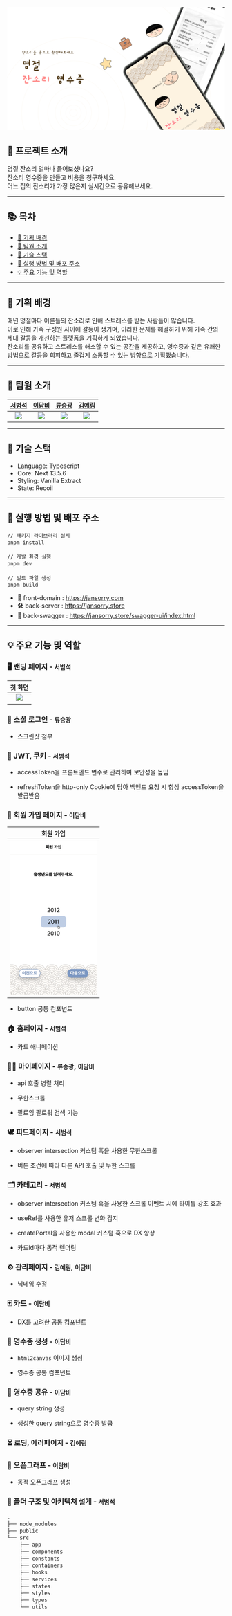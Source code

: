 <img src="assets/images/title.png" alt="title">

## 💬 프로젝트 소개

<!-- TODO: figma title - 타이틀 멘트 참고, 변경 필요 -->

명절 잔소리 얼마나 들어보셨나요?  
잔소리 영수증을 만들고 비용을 청구하세요.  
어느 집의 잔소리가 가장 많은지 실시간으로 공유해보세요.

---

## 📚 목차

- [🎯 기획 배경](#plans)
- [🙇 팀원 소개](#members)
- [🔨 기술 스택](#skills)
- [🚀 실행 방법 및 배포 주소](#installation)
- [💡 주요 기능 및 역할](#features)

---

<a name="plans"></a>

## 🎯 기획 배경

<!-- TODO: notion - 기획서 - 기획 배경 참고, 변경 필요 -->

매년 명절마다 어른들의 잔소리로 인해 스트레스를 받는 사람들이 많습니다.  
이로 인해 가족 구성원 사이에 갈등이 생기며, 이러한 문제를 해결하기 위해 가족 간의 세대 갈등을 개선하는 플랫폼을 기획하게 되었습니다.  
잔소리를 공유하고 스트레스를 해소할 수 있는 공간을 제공하고, 영수증과 같은 유쾌한 방법으로 갈등을 회피하고 즐겁게 소통할 수 있는 방향으로 기획했습니다.

---

<a name="members"></a>

## 🙇 팀원 소개

|           [서범석](https://github.com/beomxtone)           |          [이담비](https://github.com/damdam6)          |          [류승광](https://github.com/sgryu23)           |          [김예림](https://github.com/ozllzlme)           |
| :--------------------------------------------------------: | :----------------------------------------------------: | :-----------------------------------------------------: | :------------------------------------------------------: |
| <img src="https://github.com/beomxtone.png" width="120" /> | <img src="https://github.com/damdam6.png" width="120"> | <img src="https://github.com/sgryu23.png" width="120" > | <img src="https://github.com/ozllzlme.png" width="120" > |

---

<a name="skills"></a>

## 🔨 기술 스택

- Language: Typescript
- Core: Next 13.5.6
- Styling: Vanilla Extract
- State: Recoil

---

<a name="installation"></a>

## 🚀 실행 방법 및 배포 주소

```
// 패키지 라이브러리 설치
pnpm install

// 개발 환경 실행
pnpm dev

// 빌드 파일 생성
pnpm build
```

- 📱 front-domain : https://jansorry.com
- 🛠 back-server : https://jansorry.store
- 🔗 back-swagger : https://jansorry.store/swagger-ui/index.html

---

<a name="features"></a>

## 💡 주요 기능 및 역할

### 🖥️ 랜딩 페이지 - `서범석`

|                      첫 화면                       |
|:-----------------------------------------------:|
| <img src="assets/gifs/landing.gif" width='200px'> |

### 🔑 소셜 로그인 - `류승광`

- 스크린샷 첨부

### 🍪 JWT, 쿠키 - `서범석`

- accessToken을 프론트엔드 변수로 관리하여 보안성을 높임

- refreshToken을 http-only Cookie에 담아 백엔드 요청 시 항상 accessToken을 발급받음

### 👤 회원 가입 페이지 - `이담비`

|                      회원 가입                      |
|:-----------------------------------------------:|
| <img src="assets/gifs/signup.gif" width='200px'> |

- button 공통 컴포넌트

### 🏠 홈페이지 - `서범석`

- 카드 애니메이션

### 🙋‍♂️ 마이페이지 - `류승광`, `이담비`

- api 호출 병렬 처리

- 무한스크롤

- 팔로잉 팔로워 검색 기능

### 🕊️ 피드페이지 - `서범석`

- observer intersection 커스텀 훅을 사용한 무한스크롤

- 버튼 조건에 따라 다른 API 호출 및 무한 스크롤

### 🗂️ 카테고리 - `서범석`

- observer intersection 커스텀 훅을 사용한 스크롤 이벤트 시에 타이틀 강조 효과

- useRef를 사용한 유저 스크롤 변화 감지

- createPortal을 사용한 modal 커스텀 훅으로 DX 향상

- 카드id마다 동적 렌더링

### ⚙️ 관리페이지 - `김예림`, `이담비`

- 닉네임 수정

### 🃏 카드 - `이담비`

- DX를 고려한 공통 컴포넌트

### 🧾 영수증 생성 - `이담비`

- `html2canvas` 이미지 생성

- 영수증 공통 컴포넌트

### 🧾 영수증 공유 - `이담비`

- query string 생성

- 생성한 query string으로 영수증 발급

### ⏳ 로딩, 에러페이지 - `김예림`

### 🎈 오픈그래프 - `이담비`

- 동적 오픈그래프 생성

### 📂 폴더 구조 및 아키텍처 설계 - `서범석`

```
.
├── node_modules
├── public
└── src
    ├── app
    ├── components
    ├── constants
    ├── containers
    ├── hooks
    ├── services
    ├── states
    ├── styles
    ├── types
    └── utils
```
